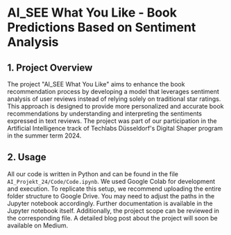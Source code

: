 # AI_SEE What You Like - Book Predictions Based on Sentiment Analysis

## 1. Project Overview

The project "AI_SEE What You Like" aims to enhance the book recommendation process by developing a model that leverages sentiment analysis of user reviews instead of relying solely on traditional star ratings. This approach is designed to provide more personalized and accurate book recommendations by understanding and interpreting the sentiments expressed in text reviews. The project was part of our participation in the Artificial Intelligence track of Techlabs Düsseldorf's Digital Shaper program in the summer term 2024.

## 2. Usage

All our code is written in Python and can be found in the file `AI_Projekt_24/Code/Code.ipynb`. We used Google Colab for development and execution. To replicate this setup, we recommend uploading the entire folder structure to Google Drive. You may need to adjust the paths in the Jupyter notebook accordingly. Further documentation is available in the Jupyter notebook itself. Additionally, the project scope can be reviewed in the corresponding file. A detailed blog post about the project will soon be available on Medium.
